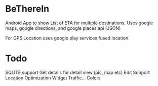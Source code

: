 BeThereIn
=========

Android App to show List of ETA for multiple destinations.
Uses google maps, google directions, and google places api (JSON)

For GPS Location uses google play services fused location.


Todo
=========
SQLITE support
Get details for detail view (pic, map etc)
Edit Support
Location Optimization
Widget
Traffic...
Colors
